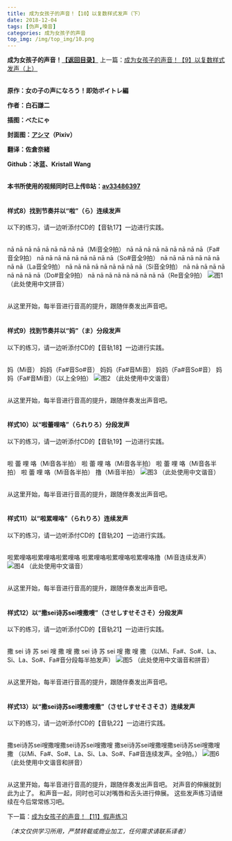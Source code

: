 ```yaml
---
title: 成为女孩子的声音！【10】以复数样式发声（下）
date: 2018-12-04
tags: [伪声,嗓音]
categories: 成为女孩子的声音
top_img: /img/top_img/10.png
---
```

**成为女孩子的声音！[【返回目录】](https://github.com/Kristall-WangShiwei/Transgender-lost-years/edit/master/0005_BookTranslating/weisheng/nv-zi-sheng/README.md)**
上一篇：[成为女孩子的声音！【9】以复数样式发声（上）](https://github.com/Kristall-WangShiwei/Transgender-lost-years/edit/master/0005_BookTranslating/weisheng/nv-zi-sheng/9.md)<br><br>

**原作：女の子の声になろう！即効ボイトレ編**

**作者：白石謙二**   

**插图：べたにゃ**   

**封面图：[アシマ](https://www.pixiv.net/member.php?id=2642047
)（Pixiv）**

**翻译：佐倉奈緒**   

**Github：冰蓝、Kristall Wang** <br><br>

**本书所使用的视频同时已上传B站：[av33486397](https://www.bilibili.com/video/av33486397)**<br><br>

#### 样式8）找到节奏并以“啦”（ら）连续发声
以下的练习，请一边听添付CD的【音轨17】一边进行实践。<br><br>

nā  nā nā  nā nā  nā nā  nā nā（Mi音全9拍）
nā  nā nā  nā nā  nā nā  nā nā（Fa#音全9拍）
nā  nā nā  nā nā  nā nā  nā nā（So#音全9拍）
nā  nā nā  nā nā  nā nā  nā nā（La音全9拍）
nā  nā nā  nā nā  nā nā  nā nā（Si音全9拍）
nā  nā nā  nā nā  nā nā  nā nā（Do#音全9拍）
nā  nā nā  nā nā  nā nā  nā nā（Re音全9拍）
![图1](/img/10/1.png)
（此处使用中文拼音）<br><br>

从这里开始，每半音进行音高的提升，跟随伴奏发出声音吧。<br><br>

#### 样式9）找到节奏并以“妈”（ま）分段发声
以下的练习，请一边听添付CD的【音轨18】一边进行实践。<br><br>

妈（Mi音）
妈妈（Fa#音So#音）
妈妈（Fa#音Mi音）
妈妈（Fa#音So#音）
妈妈（Fa#音Mi音）（以上全9拍）
![图2](/img/10/2.png)
（此处使用中文谐音）<br><br>

从这里开始，每半音进行音高的提升，跟随伴奏发出声音吧。<br><br>

#### 样式10）以“啦蕾哩咯”（られりろ）分段发声
以下的练习，请一边听添付CD的【音轨19】一边进行实践。<br><br>

啦  蕾  哩  咯（Mi音各半拍）
啦  蕾  哩  咯（Mi音各半拍）
啦  蕾  哩  咯（Mi音各半拍）
啦  蕾  哩  咯（Mi音各半拍）
撸（Mi音半拍）
![图3](/img/10/3.png)
（此处使用中文谐音）<br><br>

从这里开始，每半音进行音高的提升，跟随伴奏发出声音吧。<br><br>

#### 样式11）以“啦累哩咯”（られりろ）连续发声
以下的练习，请一边听添付CD的【音轨20】一边进行实践。<br><br>

啦累哩咯啦累哩咯啦累哩咯
啦累哩咯啦累哩咯啦累哩咯撸（Mi音连续发声）
![图4](/img/10/4.png)
（此处使用中文谐音）<br><br>

从这里开始，每半音进行音高的提升，跟随伴奏发出声音吧。<br><br>

#### 样式12）以“撒sei诗苏sei嗖撒嗖”（させしすせそさそ）分段发声
以下的练习，请一边听添付CD的【音轨21】一边进行实践。<br><br>

撒 sei 诗 苏 sei 嗖 撒 嗖
撒 sei 诗 苏 sei 嗖 撒 嗖 撒
（以Mi、Fa#、So#、La、Si、La、So#、Fa#音分段每半拍发声）
![图5](/img/10/5.png)
（此处使用中文谐音和拼音）<br><br>

从这里开始，每半音进行音高的提升，跟随伴奏发出声音吧。<br><br>

#### 样式13）以“撒sei诗苏sei嗖撒嗖撒”（させしすせそさそさ）连续发声
以下的练习，请一边听添付CD的【音轨22】一边进行实践。<br><br>

撒sei诗苏sei嗖撒嗖撒sei诗苏sei嗖撒嗖
撒sei诗苏sei嗖撒嗖撒sei诗苏sei嗖撒嗖撒
（以Mi、Fa#、So#、La、Si、La、So#、Fa#音连续发声。全9拍。）
![图6](/img/10/6.png)
（此处使用中文谐音和拼音）<br><br>

从这里开始，每半音进行音高的提升，跟随伴奏发出声音吧。
对声音的伸展就到此为止了。
和声音一起，同时也可以对嘴唇和舌头进行伸展。
这些发声练习请继续在今后常常练习吧。

下一篇：[成为女孩子的声音！【11】假声练习](/成为女孩子的声音/11/)

*（本文仅供学习所用，严禁转载或商业加工，任何需求请联系译者）*
